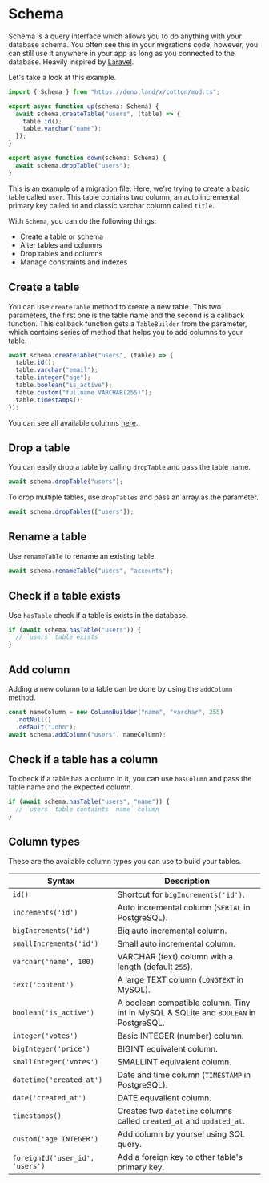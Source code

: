# Schema

Schema is a query interface which allows you to do anything with your database schema. You often see this in your migrations code, however, you can still use it anywhere in your app as long as you connected to the database. Heavily inspired by [Laravel](https://laravel.com).

Let's take a look at this example.

```ts
import { Schema } from "https://deno.land/x/cotton/mod.ts";

export async function up(schema: Schema) {
  await schema.createTable("users", (table) => {
    table.id();
    table.varchar("name");
  });
}

export async function down(schema: Schema) {
  await schema.dropTable("users");
}
```

This is an example of a [migration file](migrations.md#creating-a-migration). Here, we're trying to create a basic table called `user`. This table contains two column, an auto incremental primary key called `id` and classic varchar column called `title`.

With `Schema`, you can do the following things:

- Create a table or schema
- Alter tables and columns
- Drop tables and columns
- Manage constraints and indexes

## Create a table

You can use `createTable` method to create a new table. This two parameters, the first one is the table name and the second is a callback function. This callback function gets a `TableBuilder` from the parameter, which contains series of method that helps you to add columns to your table.

```ts
await schema.createTable("users", (table) => {
  table.id();
  table.varchar("email");
  table.integer("age");
  table.boolean("is_active");
  table.custom("fullname VARCHAR(255)");
  table.timestamps();
});
```

You can see all available columns [here](#column-types).

## Drop a table

You can easily drop a table by calling `dropTable` and pass the table name.

```ts
await schema.dropTable("users");
```

To drop multiple tables, use `dropTables` and pass an array as the parameter.

```ts
await schema.dropTables(["users"]);
```

## Rename a table

Use `renameTable` to rename an existing table.

```ts
await schema.renameTable("users", "accounts");
```

## Check if a table exists

Use `hasTable` check if a table is exists in the database.

```ts
if (await schema.hasTable("users")) {
  // `users` table exists
}
```

## Add column

Adding a new column to a table can be done by using the `addColumn` method.

```ts
const nameColumn = new ColumnBuilder("name", "varchar", 255)
  .notNull()
  .default("John");
await schema.addColumn("users", nameColumn);
```

## Check if a table has a column

To check if a table has a column in it, you can use `hasColumn` and pass the table name and the expected column.

```ts
if (await schema.hasTable("users", "name")) {
  // `users` table containts `name` column
}
```

## Column types

These are the available column types you can use to build your tables.

| Syntax                          | Description                                                                          |
| ------------------------------- | ------------------------------------------------------------------------------------ |
| `id()`                          | Shortcut for `bigIncrements('id')`.                                                  |
| `increments('id')`              | Auto incremental column (`SERIAL` in PostgreSQL).                                    |
| `bigIncrements('id')`           | Big auto incremental column.                                                         |
| `smallIncrements('id')`         | Small auto incremental column.                                                       |
| `varchar('name', 100)`          | VARCHAR (text) column with a length (default `255`).                                 |
| `text('content')`               | A large TEXT column (`LONGTEXT` in MySQL).                                           |
| `boolean('is_active')`          | A boolean compatible column. Tiny int in MySQL & SQLite and `BOOLEAN` in PostgreSQL. |
| `integer('votes')`              | Basic INTEGER (number) column.                                                       |
| `bigInteger('price')`           | BIGINT equivalent column.                                                            |
| `smallInteger('votes')`         | SMALLINT equivalent column.                                                          |
| `datetime('created_at')`        | Date and time column (`TIMESTAMP` in PostgreSQL).                                    |
| `date('created_at')`            | DATE equvalient column.                                                              |
| `timestamps()`                  | Creates two `datetime` columns called `created_at` and `updated_at`.                 |
| `custom('age INTEGER')`         | Add column by yoursel using SQL query.                                               |
| `foreignId('user_id', 'users')` | Add a foreign key to other table's primary key.                                      |
